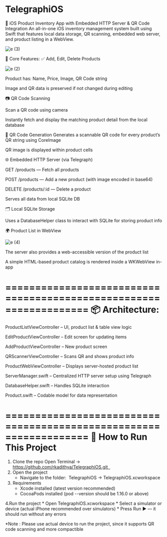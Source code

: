 # TelegraphiOS
📱 iOS Product Inventory App with Embedded HTTP Server & QR Code Integration
An all-in-one iOS inventory management system built using Swift that features local data storage, QR scanning, embedded web server, and product listing in a WebView.

![e (3)](https://github.com/user-attachments/assets/6c2df944-590f-41b9-ab1e-55d3e9afa016)




🔹 Core Features:
✅ Add, Edit, Delete Products

![e (2)](https://github.com/user-attachments/assets/70e418bb-3797-4ac0-aeb3-09ee2d3dd081)


Product has: Name, Price, Image, QR Code string

Image and QR data is preserved if not changed during editing

📷 QR Code Scanning

Scan a QR code using camera

Instantly fetch and display the matching product detail from the local database

🧾 QR Code Generation
Generates a scannable QR code for every product’s QR string using CoreImage

QR image is displayed within product cells

🌐 Embedded HTTP Server (via Telegraph)

GET /products — Fetch all products

POST /products — Add a new product (with image encoded in base64)

DELETE /products/:id — Delete a product

Serves all data from local SQLite DB

🗂️ Local SQLite Storage

Uses a DatabaseHelper class to interact with SQLite for storing product info

🌍 Product List in WebView

![e (4)](https://github.com/user-attachments/assets/09efef25-01e8-427a-8145-12f9b48bbe80)

The server also provides a web-accessible version of the product list

A simple HTML-based product catalog is rendered inside a WKWebView in-app

==================================================================
📦 Architecture:
==================================================================

ProductListViewController – UI, product list & table view logic

EditProductViewController – Edit screen for updating items

AddProductViewController – New product screen

QRScannerViewController – Scans QR and shows product info

ProductWebViewController – Displays server-hosted product list

ServerManager.swift – Centralized HTTP server setup using Telegraph

DatabaseHelper.swift – Handles SQLite interaction

Product.swift – Codable model for data representation


==================================================================
🚀 How to Run This Project
==================================================================

1. Clone the repo Open Terminal ->   https://github.com/rkadithya/TelegraphiOS.git  
2. Open the project
    * Navigate to the folder:  TelegraphiOS -> TelegraphiOS.xcworkspace  
3. Requirements
    * Xcode installed (latest version recommended)
    * CocoaPods installed (pod --version should be 1.16.0 or above)

4.Run the project
    * Open TelegraphiOS.xcworkspace
    * Select a simulator or device  (actual iPhone recommended over simulators)
    * Press Run ▶️ — it should run without any errors

    
*Note : Please use actual device to run the project, since it supports QR code scanning and more compactible


